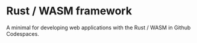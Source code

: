 # Rust / WASM framework
A minimal for developing web applications with the Rust / WASM in Github Codespaces.